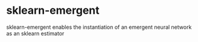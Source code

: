 # sklearn-emergent
sklearn-emergent enables the instantiation of an emergent neural network as an sklearn estimator
